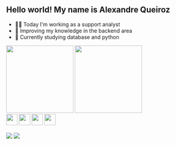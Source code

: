 ## Hello world! My name is Alexandre Queiroz

- 🐱‍👤 Today I'm working as a support analyst
- 🧐 Improving my knowledge in the backend area
- 🤔 Currently studying database and python
<div>
 <img height= "180cm" src= "https://github-readme-stats.vercel.app/api?username=Owaleee&show_icons=true&theme=transparent">
 <img height= "180cm" src= "https://github-readme-stats.vercel.app/api/top-langs/?username=Owaleee&layout=compact&theme=transparent">
</div>

<div>
  <img height= "30cm" src= "https://img.shields.io/badge/Python-14354C?style=for-the-badge&logo=python&logoColor=white">
  <img height= "30cm" src= "https://img.shields.io/badge/JavaScript-323330?style=for-the-badge&logo=javascript&logoColor=F7DF1E">
  <img height= "30cm" src= "https://img.shields.io/badge/HTML5-E34F26?style=for-the-badge&logo=html5&logoColor=white">
  <img height= "30cm" src= "https://img.shields.io/badge/CSS3-1572B6?style=for-the-badge&logo=css3&logoColor=white">
</div><br/>

<div>
 <a href="https://discord.com/channels/@owalee" target="_blank"><img src="https://img.shields.io/badge/Discord-7289DA?style=for-the-badge&logo=discord&logoColor=white" target="_blank"></a>
 <a href="https://www.linkedin.com/in/alexandre-queiroz2001/" target="_blank"><img src="https://img.shields.io/badge/-LinkedIn-%230077B5?style=for-the-badge&logo=linkedin&logoColor=white" target="_blank"></a>
</div>
